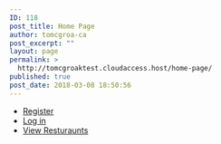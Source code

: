 ```yaml
---
ID: 118
post_title: Home Page
author: tomcgroa-ca
post_excerpt: ""
layout: page
permalink: >
  http://tomcgroaktest.cloudaccess.host/home-page/
published: true
post_date: 2018-03-08 18:50:56
---
```

<ul><li><a href='register'>Register</a></li><li><a href='login'>Log in</a></li><li><a href=''>View Resturaunts</a></li></ul>